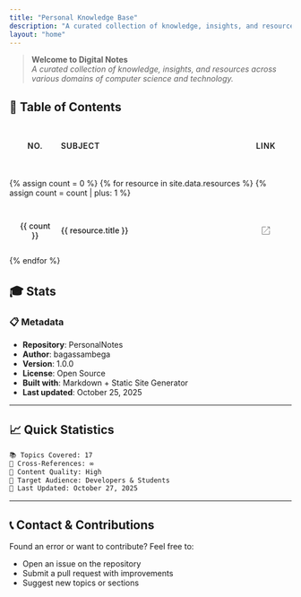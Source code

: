 ```yaml
---
title: "Personal Knowledge Base"
description: "A curated collection of knowledge, insights, and resources across various domains of computer science and technology"
layout: "home"
---
```


> **Welcome to Digital Notes**  
> _A curated collection of knowledge, insights, and resources across various domains of computer science and technology._

## 📁 Table of Contents

<style>
  .toc-container {
    margin: 2rem 0;
    display: flex;
    flex-direction: column;
    gap: 0.75rem;
  }

  .toc-header {
    display: grid;
    grid-template-columns: 60px 1fr 60px;
    gap: 1rem;
    padding: 1rem;
    font-weight: 600;
    font-size: 0.875rem;
    text-transform: uppercase;
    letter-spacing: 0.05em;
    @apply text-gray-500 dark:text-gray-400;
    @apply border-b border-gray-200 dark:border-gray-700;
    margin-bottom: 0.5rem;
  }

  .toc-header-no {
    text-align: center;
  }

  .toc-header-title {
    text-align: left;
  }

  .toc-header-link {
    text-align: center;
  }

  .toc-item {
    display: grid;
    grid-template-columns: 60px 1fr 60px;
    gap: 1rem;
    padding: 1rem;
    align-items: center;
    @apply border border-gray-100 dark:border-gray-700;
    border-radius: 6px;
    transition: all 0.2s ease;
    @apply bg-gray-50 dark:bg-gray-900;
  }

  .toc-item:hover {
    @apply bg-white dark:bg-gray-800;
    @apply border-gray-300 dark:border-gray-600;
    box-shadow: 0 2px 8px rgba(0, 0, 0, 0.04);
  }

  .toc-no {
    text-align: center;
    font-size: 0.875rem;
    @apply text-gray-400 dark:text-gray-500;
    font-weight: 500;
  }

  .toc-title {
    text-align: left;
    font-weight: 500;
    @apply text-gray-900 dark:text-gray-100;
  }

  .toc-link {
    text-align: center;
  }

  .toc-link a {
    display: inline-flex;
    align-items: center;
    justify-content: center;
    width: 32px;
    height: 32px;
    border-radius: 4px;
    transition: all 0.2s ease;
    @apply text-blue-600 dark:text-blue-400;
  }

  .toc-link a:hover {
    @apply bg-blue-50 dark:bg-blue-900/20;
  }

  .toc-link svg {
    width: 18px;
    height: 18px;
    stroke: currentColor;
    stroke-width: 2;
  }

  @media (max-width: 640px) {
    .toc-header {
      grid-template-columns: 40px 1fr 40px;
      padding: 0.75rem;
      font-size: 0.75rem;
    }

    .toc-item {
      grid-template-columns: 40px 1fr 40px;
      padding: 0.75rem;
      gap: 0.75rem;
    }

    .toc-title {
      font-size: 0.9rem;
    }

    .toc-link svg {
      width: 16px;
      height: 16px;
    }
  }
</style>

<div class="toc-container">
  <div class="toc-header">
    <div class="toc-header-no">No.</div>
    <div class="toc-header-title">Subject</div>
    <div class="toc-header-link">Link</div>
  </div>

  {% assign count = 0 %}
  {% for resource in site.data.resources %}
  {% assign count = count | plus: 1 %}
  <div class="toc-item">
    <div class="toc-no">{{ count }}</div>
    <div class="toc-title">{{ resource.title }}</div>
    <div class="toc-link">
      <a href="{{ resource.url | relative_url }}" title="Open {{ resource.title }}">
        <svg viewBox="0 0 64 64" xmlns="http://www.w3.org/2000/svg" fill="none">
          <path d="M55.4,32V53.58a1.81,1.81,0,0,1-1.82,1.82H10.42A1.81,1.81,0,0,1,8.6,53.58V10.42A1.81,1.81,0,0,1,10.42,8.6H32"/>
          <polyline points="40.32 8.6 55.4 8.6 55.4 24.18"/>
          <line x1="19.32" y1="45.72" x2="54.61" y2="8.91"/>
        </svg>
      </a>
    </div>
  </div>
  {% endfor %}
</div>

## 🎓 Stats

### 📋 Metadata

- **Repository**: PersonalNotes
- **Author**: bagassambega
- **Version**: 1.0.0
- **License**: Open Source
- **Built with**: Markdown + Static Site Generator
- **Last updated**: October 25, 2025

---

## 📈 Quick Statistics

```md
📚 Topics Covered: 17
🔗 Cross-References: ∞
📝 Content Quality: High
🎯 Target Audience: Developers & Students
📅 Last Updated: October 27, 2025
```

---

## 📞 Contact & Contributions

Found an error or want to contribute? Feel free to:

- Open an issue on the repository
- Submit a pull request with improvements
- Suggest new topics or sections

